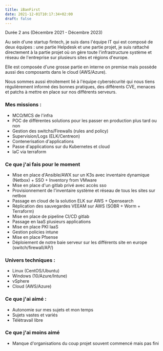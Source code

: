 ```yaml
---
title: iBanFirst
date: 2021-12-01T10:17:34+02:00
draft: false
---
```

Durée 2 ans (Décembre 2021 - Décembre 2023)

Au sein d'une startup fintech, je suis dans l'équipe IT qui est composé de deux équipes :
une partie Helpdesk et une partie projet, je suis rattaché directement à la partie projet où on gère toute l'infrastructure système et réseau de l'entreprise sur plusieurs sites et régions d'europe.

Elle est composée d'une grosse partie en interne on premise mais possède aussi des composants dans le cloud (AWS/Azure).

Nous sommes aussi étroitement lié à l'équipe cybersécurité qui nous tiens régulièrement informé des bonnes pratiques, des différents CVE, menaces et patchs à mettre en place sur nos différents serveurs.

### Mes missions :
- MCO/MCS de l'infra
- POC de différentes solutions pour les passer en production plus tard ou non
- Gestion des switchs/Firewalls (rules and policy)
- Supervision/Logs (ELK/Centreon)
- Contenerisation d'applications
- Passe d'applications sur du Kubernetes et cloud
- IaC via terraform

### Ce que j'ai fais pour le moment
- Mise en place d'Ansible/AWX sur un K3s avec inventaire dynamique (Netbox) + SSO + Inventory from VMware
- Mise en place d'un gitlab privé avec accès sso
- Provisionnement de l'inventaire système et réseau de tous les sites sur netbox
- Passage en cloud de la solution ELK sur AWS + Opensearch
- Réplication des sauvegardes VEEAM sur AWS (SOBR + Worm + Terraform)
- Mise en place de pipeline CI/CD gitlab 
- Passage en IaaS plusieurs applications
- Mise en place PKI IaaS
- Gestion policies intune
- Mise en place Pfsense
- Déploiement de notre baie serveur sur les différents site en europe (switch/firewall/AP/)


### Univers techniques :
- Linux (CentOS/Ubuntu)
- Windows (10/Azure/Intune)
- vSphere
- Cloud (AWS/Azure)

### Ce que j'ai aimé :
- Autonomie sur mes sujets et mon temps
- Sujets vastes et variés
- Télétravail libre

### Ce que j'ai moins aimé
- Manque d'organisations du coup projet souvent commencé mais pas fini